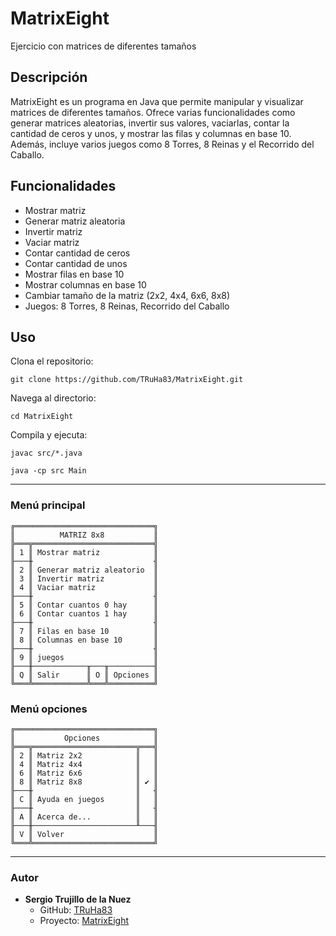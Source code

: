 # MatrixEight

Ejercicio con matrices de diferentes tamaños

## Descripción

MatrixEight es un programa en Java que permite manipular y visualizar matrices de diferentes tamaños. Ofrece varias funcionalidades como generar matrices aleatorias, invertir sus valores, vaciarlas, contar la cantidad de ceros y unos, y mostrar las filas y columnas en base 10. Además, incluye varios juegos como 8 Torres, 8 Reinas y el Recorrido del Caballo.

## Funcionalidades

- Mostrar matriz
- Generar matriz aleatoria
- Invertir matriz
- Vaciar matriz
- Contar cantidad de ceros
- Contar cantidad de unos
- Mostrar filas en base 10
- Mostrar columnas en base 10
- Cambiar tamaño de la matriz (2x2, 4x4, 6x6, 8x8)
- Juegos: 8 Torres, 8 Reinas, Recorrido del Caballo

## Uso

Clona el repositorio:

`git clone https://github.com/TRuHa83/MatrixEight.git`

Navega al directorio:

`cd MatrixEight`

Compila y ejecuta:

`javac src/*.java`

`java -cp src Main`

---

### Menú principal
```shell
╔═══════════════════════════════╗
║          MATRIZ 8x8           ║
╠═══╦═══════════════════════════╣
║ 1 ║ Mostrar matriz            ║
╟───╫                           ╢
║ 2 ║ Generar matriz aleatorio  ║
║ 3 ║ Invertir matriz           ║
║ 4 ║ Vaciar matriz             ║
╟───╫                           ╢
║ 5 ║ Contar cuantos 0 hay      ║
║ 6 ║ Contar cuantos 1 hay      ║
╟───╫                           ╢
║ 7 ║ Filas en base 10          ║
║ 8 ║ Columnas en base 10       ║
╟───╫                           ╢
║ 9 ║ juegos                    ║
╟───╫────────────╥───╥──────────╢
║ Q ║ Salir      ║ O ║ Opciones ║
╚═══╩════════════╩═══╩══════════╝
```
### Menú opciones
```shell
╔═══════════════════════════════╗
║           Opciones            ║
╠═══╦═══════════════════════╦═══╣
║ 2 ║ Matriz 2x2            ║   ║
║ 4 ║ Matriz 4x4            ║   ║
║ 6 ║ Matriz 6x6            ║   ║
║ 8 ║ Matriz 8x8            ║ ✔ ║
╟───╫                       ║   ╢
║ C ║ Ayuda en juegos       ║   ║
╟───╫                       ║   ╢
║ A ║ Acerca de...          ║   ║
╟───╫───────────────────────╨───╢
║ V ║ Volver                    ║
╚═══╩═══════════════════════════╝
```

---

### Autor
- **Sergio Trujillo de la Nuez**
    - GitHub: [TRuHa83](https://github.com/TRuHa83)
    - Proyecto: [MatrixEight](https://github.com/TRuHa83/MatrixEight/tree/main)
